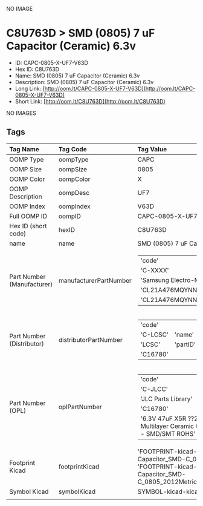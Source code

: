 


  
NO IMAGE  
# C8U763D > SMD (0805) 7 uF Capacitor (Ceramic) 6.3v

- ID: CAPC-0805-X-UF7-V63D
- Hex ID: C8U763D
- Name: SMD (0805) 7 uF Capacitor (Ceramic) 6.3v
- Description: SMD (0805) 7 uF Capacitor (Ceramic) 6.3v
- Long Link: [http://oom.lt/CAPC-0805-X-UF7-V63D](http://oom.lt/CAPC-0805-X-UF7-V63D)
- Short Link: [http://oom.lt/C8U763D](http://oom.lt/C8U763D)
  
NO IMAGES  
## Tags
  

|Tag Name|Tag Code|Tag Value|
| :--- | :--- | :--- |
|OOMP Type|oompType|CAPC|
|OOMP Size|oompSize|0805|
|OOMP Color|oompColor|X|
|OOMP Description|oompDesc|UF7|
|OOMP Index|oompIndex|V63D|
|Full OOMP ID|oompID|CAPC-0805-X-UF7-V63D|
|Hex ID (short code)|hexID|C8U763D|
|name|name|SMD (0805) 7 uF Capacitor (Ceramic) 6.3v|
|Part Number (Manufacturer)|manufacturerPartNumber|<table><tr><td>'code'</td></tr><tr><td> 'C-XXXX'</td><td> 'name'</td></tr><tr><td> 'Samsung Electro-Mechanics'</td><td> 'partID'</td></tr><tr><td> 'CL21A476MQYNNNE'</td><td> 'partName'</td></tr><tr><td> 'CL21A476MQYNNNE'</td></tr></table>|
|Part Number (Distributor)|distributorPartNumber|<table><tr><td>'code'</td></tr><tr><td> 'C-LCSC'</td><td> 'name'</td></tr><tr><td> 'LCSC'</td><td> 'partID'</td></tr><tr><td> 'C16780'</td></tr></table>|
|Part Number (OPL)|oplPartNumber|<table><tr><td>'code'</td></tr><tr><td> 'C-JLCC'</td><td> 'name'</td></tr><tr><td> 'JLC Parts Library'</td><td> 'partID'</td></tr><tr><td> 'C16780'</td><td> 'partName'</td></tr><tr><td> '6.3V 47uF X5R ??20% 0805  Multilayer Ceramic Capacitors MLCC - SMD/SMT ROHS'</td></tr></table>|
|Footprint Kicad|footprintKicad|'FOOTPRINT-kicad-kicad-footprints-Capacitor_SMD-C_0805_2012Metric', 'FOOTPRINT-kicad-kicad-footprints-Capacitor_SMD-C_0805_2012Metric_Pad1.18x1.45mm_HandSolder'|
|Symbol Kicad|symbolKicad|SYMBOL-kicad-kicad-symbols-Device-C|
||||
